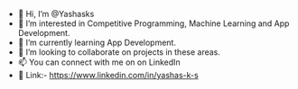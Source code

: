 - 👋 Hi, I’m @Yashasks
- 👀 I’m interested in Competitive Programming, Machine Learning and App Development.
- 🌱 I’m currently learning App Development.
- 💞️ I’m looking to collaborate on projects in these areas.
- 📫 You can connect with me on on LinkedIn 
- 🔗 Link:- https://www.linkedin.com/in/yashas-k-s

<!---
Yashasks/Yashasks is a ✨ special ✨ repository because its `README.md` (this file) appears on your GitHub profile.
You can click the Preview link to take a look at your changes.
--->
